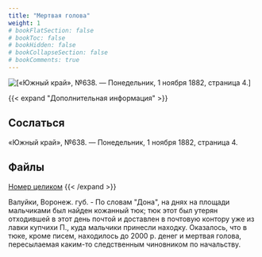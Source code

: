 ```yaml
---
title: "Мертвая голова"
weight: 1
# bookFlatSection: false
# bookToc: false
# bookHidden: false
# bookCollapseSection: false
# bookComments: true
---
```


![[«Южный край», №638. — Понедельник, 1 ноября 1882, страница 4.]](/static/img/papers/yug5.jpg)

{{< expand "Дополнительная информация" >}}
## Сослаться
«Южный край», №638. — Понедельник, 1 ноября 1882, страница 4.

## Файлы
[Номер целиком](https://www.dropbox.com/s/k1avqmmk7gixm1c/Yug-638.pdf?dl=0)
{{< /expand >}}

Валуйки, Воронеж. губ. - По словам "Дона", на днях на площади мальчиками был найден кожанный тюк; тюк этот был утерян отходившей в этот день почтой и доставлен в почтовую контору уже из лавки купчихи П., куда мальчики принесли находку. Оказалось, что в тюке, кроме писем, находилось до 2000 р. денег и мертвая голова, пересылаемая каким-то следственным чиновником по начальству.
